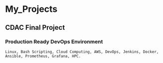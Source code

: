# My_Projects
## CDAC Final Project 
### Production Ready DevOps Environment
    Linux, Bash Scripting, Cloud Computing, AWS, DevOps, Jenkins, Docker, Ansible, Prometheus, Grafana, HPC.
